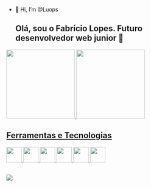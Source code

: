 - 👋 Hi, I’m @Luops

  ## Olá, sou o Fabrício Lopes. Futuro desenvolvedor web junior 👀
  
<div>
<a href="https://github.com/seu-usuário-aqui">
<img height="180em" src="https://github-readme-stats.vercel.app/api/top-langs/?username=Luops&layout=compact&langs_count=7&theme=dracula"/>
<img height="180em" src="https://github-readme-stats.vercel.app/api?username=Luops&show_icons=true&theme=dracula&include_all_commits=true&count_private=true"/>
</div>

  ## Ferramentas e Tecnologias
<div>
  <img src="https://cdn.jsdelivr.net/gh/devicons/devicon/icons/git/git-original.svg" width="40" height="40"/>
  <img src="https://cdn.jsdelivr.net/gh/devicons/devicon/icons/css3/css3-original.svg" width="40" height="40"/>
  <img src="https://cdn.jsdelivr.net/gh/devicons/devicon/icons/html5/html5-original.svg" width="40" height="40"/>
  <img src="https://cdn.jsdelivr.net/gh/devicons/devicon/icons/javascript/javascript-original.svg" width="40" height="40"/>
  <img src="https://cdn.jsdelivr.net/gh/devicons/devicon/icons/react/react-original.svg" width="40" height="40"/>
  <img src="https://cdn.jsdelivr.net/gh/devicons/devicon/icons/bootstrap/bootstrap-original.svg" width="40" height="40"/>
</div>
  
  ##
 <div>
   <a href="mailto:fabricio.rioslopes@gmai.com"><Img src="https://img.shields.io/badge/Gmail-D14836?style=for-the-badge&logo=gmail&logoColor=white"></a>
  
 </div>

